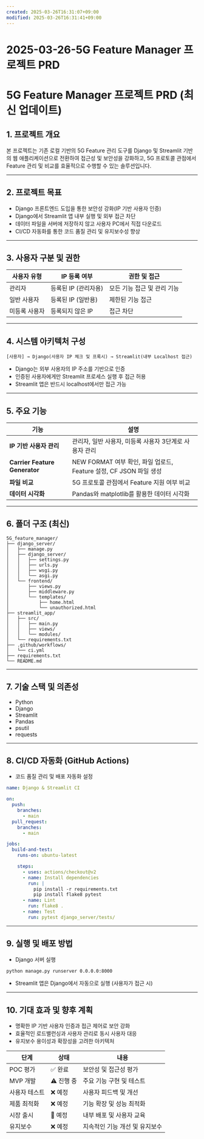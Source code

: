 ```yaml
---
created: 2025-03-26T16:31:07+09:00
modified: 2025-03-26T16:31:41+09:00
---
```


# 2025-03-26-5G Feature Manager 프로젝트 PRD

# **5G Feature Manager 프로젝트 PRD (최신 업데이트)**

## **1. 프로젝트 개요**

본 프로젝트는 기존 로컬 기반의 5G Feature 관리 도구를 Django 및 Streamlit 기반의 웹 애플리케이션으로 전환하여 접근성 및 보안성을 강화하고, 5G 프로토콜 관점에서 Feature 관리 및 비교를 효율적으로 수행할 수 있는 솔루션입니다.

---

## **2. 프로젝트 목표**

- Django 프론트엔드 도입을 통한 보안성 강화(IP 기반 사용자 인증)
- Django에서 Streamlit 앱 내부 실행 및 외부 접근 차단
- 데이터 파일을 서버에 저장하지 않고 사용자 PC에서 직접 다운로드
- CI/CD 자동화를 통한 코드 품질 관리 및 유지보수성 향상

---

## **3. 사용자 구분 및 권한**

| 사용자 유형 | IP 등록 여부 | 권한 및 접근 |
|------------|--------------|--------------|
| 관리자     | 등록된 IP (관리자용)  | 모든 기능 접근 및 관리 기능 |
| 일반 사용자 | 등록된 IP (일반용)   | 제한된 기능 접근 |
| 미등록 사용자 | 등록되지 않은 IP    | 접근 차단 |

---

## **4. 시스템 아키텍처 구성**

```
[사용자] → Django(사용자 IP 체크 및 프록시) → Streamlit(내부 Localhost 접근)
```

- Django는 외부 사용자의 IP 주소를 기반으로 인증
- 인증된 사용자에게만 Streamlit 프로세스 실행 후 접근 허용
- Streamlit 앱은 반드시 localhost에서만 접근 가능

---

## **5. 주요 기능**

| 기능 | 설명 |
|------|------|
| **IP 기반 사용자 관리** | 관리자, 일반 사용자, 미등록 사용자 3단계로 사용자 관리 |
| **Carrier Feature Generator** | NEW FORMAT 여부 확인, 파일 업로드, Feature 설정, CF JSON 파일 생성 |
| **파일 비교** | 5G 프로토콜 관점에서 Feature 지원 여부 비교 |
| **데이터 시각화** | Pandas와 matplotlib를 활용한 데이터 시각화 |

---

## **6. 폴더 구조 (최신)**

```
5G_feature_manager/
├── django_server/
│   ├── manage.py
│   ├── django_server/
│   │   ├── settings.py
│   │   ├── urls.py
│   │   ├── wsgi.py
│   │   └── asgi.py
│   └── frontend/
│       ├── views.py
│       ├── middleware.py
│       └── templates/
│           ├── home.html
│           └── unauthorized.html
├── streamlit_app/
│   ├── src/
│   │   ├── main.py
│   │   ├── views/
│   │   └── modules/
│   └── requirements.txt
├── .github/workflows/
│   └── ci.yml
├── requirements.txt
└── README.md
```

---

## **7. 기술 스택 및 의존성**

- Python
- Django
- Streamlit
- Pandas
- psutil
- requests

---

## **8. CI/CD 자동화 (GitHub Actions)**

- 코드 품질 관리 및 배포 자동화 설정

```yaml
name: Django & Streamlit CI

on:
  push:
    branches:
      - main
  pull_request:
    branches:
      - main

jobs:
  build-and-test:
    runs-on: ubuntu-latest

    steps:
      - uses: actions/checkout@v2
      - name: Install dependencies
        run: |
          pip install -r requirements.txt
          pip install flake8 pytest
      - name: Lint
        run: flake8 .
      - name: Test
        run: pytest django_server/tests/
```

---

## **9. 실행 및 배포 방법**

- Django 서버 실행

```bash
python manage.py runserver 0.0.0.0:8000
```

- Streamlit 앱은 Django에서 자동으로 실행 (사용자가 접근 시)

---

## **10. 기대 효과 및 향후 계획**

- 명확한 IP 기반 사용자 인증과 접근 제어로 보안 강화
- 효율적인 로드밸런싱과 사용자 관리로 동시 사용자 대응
- 유지보수 용이성과 확장성을 고려한 아키텍처

| 단계 | 상태 | 내용 |
|------|------|------|
| POC 평가 | ✅ 완료 | 보안성 및 접근성 평가 |
| MVP 개발 | ⚠️ 진행 중 | 주요 기능 구현 및 테스트 |
| 사용자 테스트 | ❌ 예정 | 사용자 피드백 및 개선 |
| 제품 최적화 | ❌ 예정 | 기능 확장 및 성능 최적화 |
| 시장 출시 | 🚀 예정 | 내부 배포 및 사용자 교육 |
| 유지보수 | ❌ 예정 | 지속적인 기능 개선 및 유지보수 |

